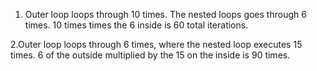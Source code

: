 1. Outer loop loops through 10 times. The nested loops goes through 6 times. 10 times times the 6 inside is 60 total iterations.

2.Outer loop loops through 6 times, where the nested loop executes 15 times. 6 of the outside multiplied by the 15 on the inside is 90 times.
